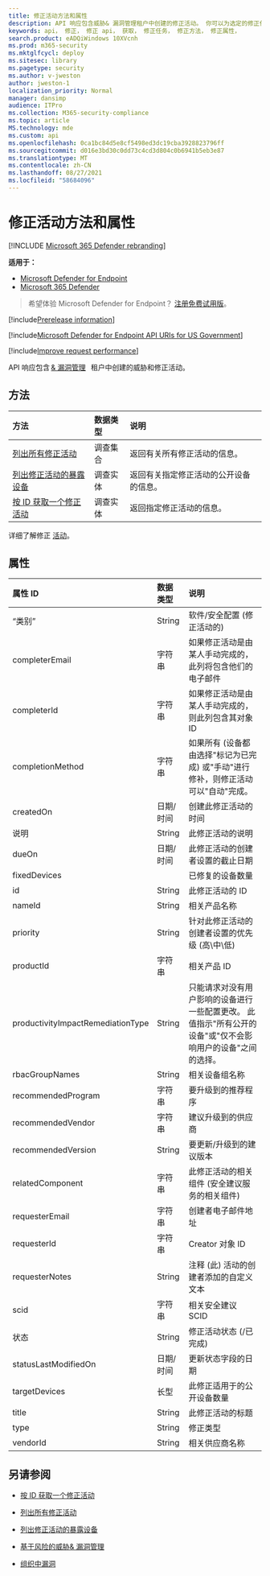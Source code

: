 ```yaml
---
title: 修正活动方法和属性
description: API 响应包含威胁& 漏洞管理租户中创建的修正活动。 你可以为选定的修正任务请求所有修正活动、仅一个修正活动或有关公开的设备的信息。
keywords: api， 修正， 修正 api， 获取， 修正任务， 修正方法， 修正属性，
search.product: eADQiWindows 10XVcnh
ms.prod: m365-security
ms.mktglfcycl: deploy
ms.sitesec: library
ms.pagetype: security
ms.author: v-jweston
author: jweston-1
localization_priority: Normal
manager: dansimp
audience: ITPro
ms.collection: M365-security-compliance
ms.topic: article
MS.technology: mde
ms.custom: api
ms.openlocfilehash: 0ca1bc84d5e8cf5498ed3dc19cba3928823796ff
ms.sourcegitcommit: d016e3bd30c0dd73c4cd3d804c0b6941b5eb3e87
ms.translationtype: MT
ms.contentlocale: zh-CN
ms.lasthandoff: 08/27/2021
ms.locfileid: "58684096"
---
```

# <a name="remediation-activity-methods-and-properties"></a>修正活动方法和属性

[!INCLUDE [Microsoft 365 Defender rebranding](../../includes/microsoft-defender.md)]

**适用于：**

- [Microsoft Defender for Endpoint](https://go.microsoft.com/fwlink/p/?linkid=2154037)
- [Microsoft 365 Defender](https://go.microsoft.com/fwlink/?linkid=2118804)

> 希望体验 Microsoft Defender for Endpoint？ [注册免费试用版](https://signup.microsoft.com/create-account/signup?products=7f379fee-c4f9-4278-b0a1-e4c8c2fcdf7e&ru=https://aka.ms/MDEp2OpenTrial?ocid=docs-wdatp-exposedapis-abovefoldlink)。

[!include[Prerelease information](../../includes/prerelease.md)]

[!include[Microsoft Defender for Endpoint API URIs for US Government](../../includes/microsoft-defender-api-usgov.md)]

[!include[Improve request performance](../../includes/improve-request-performance.md)]

API 响应包含 [& 漏洞管理](next-gen-threat-and-vuln-mgt.md)   租户中创建的威胁和修正活动。

## <a name="methods"></a>方法

方法|数据类型|说明
:---|:---|:---
[列出所有修正活动](get-remediation-all-activities.md)|调查集合|返回有关所有修正活动的信息。
[列出修正活动的暴露设备](get-remediation-exposed-devices-activities.md)|调查实体|返回有关指定修正活动的公开设备的信息。
[按 ID 获取一个修正活动](get-remediation-one-activity.md)|调查实体|返回指定修正活动的信息。

详细了解修正 [活动](tvm-remediation.md)。

## <a name="properties"></a>属性

属性 ID|数据类型|说明
:---|:---|:---
“类别”|String|软件/安全配置 (修正活动的) 
completerEmail|字符串|如果修正活动是由某人手动完成的，此列将包含他们的电子邮件
completerId|字符串|如果修正活动是由某人手动完成的，则此列包含其对象 ID
completionMethod|字符串|如果所有 (设备都由选择"标记为已完成) 或"手动"进行修补，则修正活动可以"自动"完成。
createdOn|日期/时间|创建此修正活动的时间
说明|String|此修正活动的说明
dueOn|日期/时间|此修正活动的创建者设置的截止日期
fixedDevices||已修复的设备数量
id|String|此修正活动的 ID
nameId|String|相关产品名称
priority|String|针对此修正活动的创建者设置的优先级 (高\中\低) 
productId|字符串|相关产品 ID
productivityImpactRemediationType|String|只能请求对没有用户影响的设备进行一些配置更改。 此值指示"所有公开的设备"或"仅不会影响用户的设备"之间的选择。
rbacGroupNames|String|相关设备组名称
recommendedProgram|字符串|要升级到的推荐程序
recommendedVendor|字符串|建议升级到的供应商
recommendedVersion|String|要更新/升级到的建议版本
relatedComponent|字符串|此修正活动的相关组件 (安全建议服务的相关组件) 
requesterEmail|字符串|创建者电子邮件地址
requesterId|字符串|Creator 对象 ID
requesterNotes|String|注释 (此) 活动的创建者添加的自定义文本
scid|字符串|相关安全建议 SCID
状态|String|修正活动状态 (/已完成) 
statusLastModifiedOn|日期/时间|更新状态字段的日期
targetDevices|长型|此修正适用于的公开设备数量
title|String|此修正活动的标题
type|String|修正类型
vendorId|String|相关供应商名称

## <a name="see-also"></a>另请参阅

- [按 ID 获取一个修正活动](get-remediation-one-activity.md)

- [列出所有修正活动](get-remediation-all-activities.md)

- [列出修正活动的暴露设备](get-remediation-exposed-devices-activities.md)

- [基于风险的威胁& 漏洞管理](next-gen-threat-and-vuln-mgt.md)

- [组织中漏洞](tvm-weaknesses.md)
